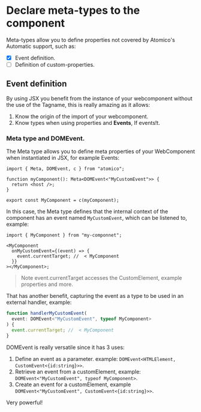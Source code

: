 # Declare meta-types to the component

Meta-types allow you to define properties not covered by Atomico's Automatic support, such as:

* [x] Event definition.
* [ ] Definition of custom-properties.

## Event definition

By using JSX you benefit from the instance of your webcomponent without the use of the Tagname, this is really amazing as it allows:

1. Know the origin of the import of your webcomponent.
2. Know types when using properties and **Events**, If events!t.

### Meta type and DOMEvent.

The Meta type allows you to define meta properties of your WebComponent when instantiated in JSX, for example Events:

```tsx
import { Meta, DOMEvent, c } from "atomico";

function myComponent(): Meta<DOMEvent<"MyCustomEvent">> {
  return <host />;
}

export const MyComponent = c(myComponent);
```

In this case, the Meta type defines that the internal context of the component has an event named `MyCustomEvent`, which can be listened to, example:

```tsx
import { MyComponent } from "my-componnet";

<MyComponent
  onMyCustomEvent={(event) => {
    event.currentTarget; //  < MyComponent
  }}
></MyComponent>;
```

> Note event.currentTarget accesses the CustomElement, example properties and more.

That has another benefit, capturing the event as a type to be used in an external handler, example:

```ts
function handlerMyCustomEvent(
  event: DOMEvent<"MyCustomEvent", typeof MyComponent>
) {
  event.currentTarget; //  < MyComponent
}
```

DOMEvent is really versatile since it has 3 uses:

1. Define an event as a parameter. example: `DOMEvent<HTMLElement, CustomEvent<{id:string}>>`.
2. Retrieve an event from a customElement, example: `DOMEvent<"MyCustomEvent", typeof MyComponent>`.
3. Create an event for a customElement, example `DOMEvent<"MyCustomEvent", CustomEvent<{id:string}>>`.

Very powerful!

